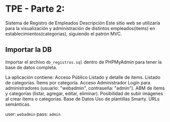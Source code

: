 # TPE - Parte 2:
 Sistema de Registro de Empleados Descripción Este sitio web se utilizaría para la visualización y administración de distintos empleados(items) en establecimientos(categorias), siguiendo el patrón MVC.

## Importar la DB
Importar el archivo `db_registros.sql` dentro de PHPMyAdmin para tener la base de datos completa.

La aplicación contiene: Acceso Público Listado y detalle de ítems. Listado de categorías. Ítems por categoría. Acceso Administrador Login para administradores (usuario: "webadmin", contraseña: "admin"). ABM de ítems y categorías (listar, agregar, editar, eliminar). Posibilidad de subir imágenes al crear ítems o categorías. Base de Datos Uso de plantillas Smarty. URLs semánticas.

user: `webadmin`
pass: `admin`


